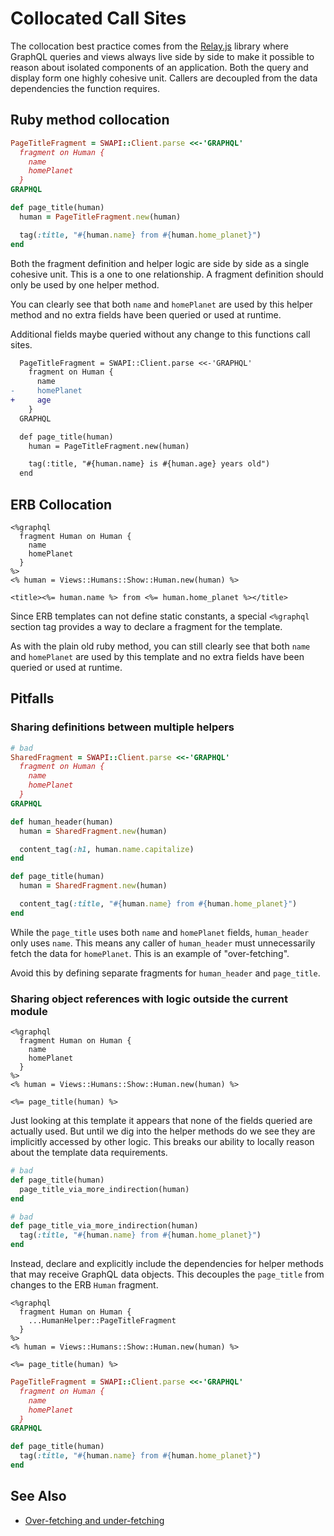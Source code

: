 # Collocated Call Sites

The collocation best practice comes from the [Relay.js](https://facebook.github.io/relay/) library where GraphQL queries and views always live side by side to make it possible to reason about isolated components of an application. Both the query and display form one highly cohesive unit. Callers are decoupled from the data dependencies the function requires.

## Ruby method collocation

```ruby
PageTitleFragment = SWAPI::Client.parse <<-'GRAPHQL'
  fragment on Human {
    name
    homePlanet
  }
GRAPHQL

def page_title(human)
  human = PageTitleFragment.new(human)

  tag(:title, "#{human.name} from #{human.home_planet}")
end
```

Both the fragment definition and helper logic are side by side as a single cohesive unit. This is a one to one relationship. A fragment definition should only be used by one helper method.

You can clearly see that both `name` and `homePlanet` are used by this helper method and no extra fields have been queried or used at runtime.

Additional fields maybe queried without any change to this functions call sites.

```diff
  PageTitleFragment = SWAPI::Client.parse <<-'GRAPHQL'
    fragment on Human {
      name
-     homePlanet
+     age
    }
  GRAPHQL

  def page_title(human)
    human = PageTitleFragment.new(human)

    tag(:title, "#{human.name} is #{human.age} years old")
  end
```

## ERB Collocation

```erb
<%graphql
  fragment Human on Human {
    name
    homePlanet
  }
%>
<% human = Views::Humans::Show::Human.new(human) %>

<title><%= human.name %> from <%= human.home_planet %></title>
```

Since ERB templates can not define static constants, a special `<%graphql` section tag provides a way to declare a fragment for the template.

As with the plain old ruby method, you can still clearly see that both `name` and `homePlanet` are used by this template and no extra fields have been queried or used at runtime.

## Pitfalls

### Sharing definitions between multiple helpers

```ruby
# bad
SharedFragment = SWAPI::Client.parse <<-'GRAPHQL'
  fragment on Human {
    name
    homePlanet
  }
GRAPHQL

def human_header(human)
  human = SharedFragment.new(human)

  content_tag(:h1, human.name.capitalize)
end

def page_title(human)
  human = SharedFragment.new(human)

  content_tag(:title, "#{human.name} from #{human.home_planet}")
end
```

While the `page_title` uses both `name` and `homePlanet` fields, `human_header` only uses `name`. This means any caller of `human_header` must unnecessarily fetch the data for `homePlanet`. This is an example of "over-fetching".

Avoid this by defining separate fragments for `human_header` and `page_title`.

### Sharing object references with logic outside the current module

```erb
<%graphql
  fragment Human on Human {
    name
    homePlanet
  }
%>
<% human = Views::Humans::Show::Human.new(human) %>

<%= page_title(human) %>
```

Just looking at this template it appears that none of the fields queried are actually used. But until we dig into the helper methods do we see they are implicitly accessed by other logic. This breaks our ability to locally reason about the template data requirements.

```ruby
# bad
def page_title(human)
  page_title_via_more_indirection(human)
end

# bad
def page_title_via_more_indirection(human)
  tag(:title, "#{human.name} from #{human.home_planet}")
end
```

Instead, declare and explicitly include the dependencies for helper methods that may receive GraphQL data objects. This decouples the `page_title` from changes to the ERB `Human` fragment.

```erb
<%graphql
  fragment Human on Human {
    ...HumanHelper::PageTitleFragment
  }
%>
<% human = Views::Humans::Show::Human.new(human) %>

<%= page_title(human) %>
```

```ruby
PageTitleFragment = SWAPI::Client.parse <<-'GRAPHQL'
  fragment on Human {
    name
    homePlanet
  }
GRAPHQL

def page_title(human)
  tag(:title, "#{human.name} from #{human.home_planet}")
end
```

## See Also

* [Over-fetching and under-fetching](over-under-fetching.md)
